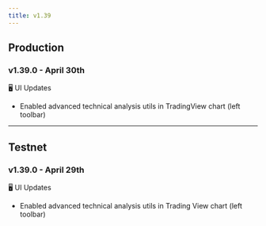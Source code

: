 ```yaml
---
title: v1.39
---
```


## Production

### v1.39.0 - April 30th

🖥️  UI Updates

* Enabled advanced technical analysis utils in TradingView chart (left toolbar)

***

## Testnet

### v1.39.0 - April 29th

🖥️  UI Updates

* Enabled advanced technical analysis utils in Trading View chart (left toolbar)

